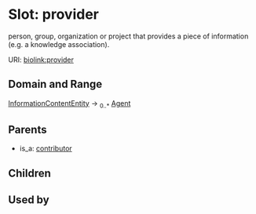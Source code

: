 
# Slot: provider


person, group, organization or project that provides a piece of information (e.g. a knowledge association).

URI: [biolink:provider](https://w3id.org/biolink/vocab/provider)


## Domain and Range

[InformationContentEntity](InformationContentEntity.md) &#8594;  <sub>0..*</sub> [Agent](Agent.md)

## Parents

 *  is_a: [contributor](contributor.md)

## Children


## Used by

